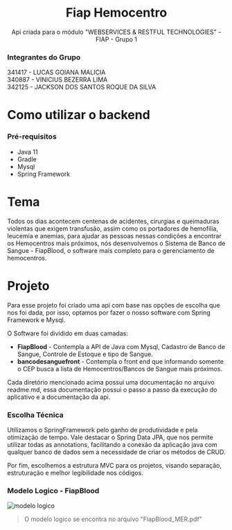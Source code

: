 
<h1 align="center"> Fiap Hemocentro </h1>
<p align="center"> Api criada para o módulo "WEBSERVICES & RESTFUL TECHNOLOGIES" - FIAP - Grupo 1 <br></p>

###  Integrantes do Grupo<Br>
341417 - LUCAS GOIANA MALICIA<br>
340887 - VINICIUS BEZERRA LIMA<br>
342125 - JACKSON DOS SANTOS ROQUE DA SILVA<Br>

# Como utilizar o backend

### Pré-requisitos

- Java 11
- Gradle
- Mysql
- Spring Framework

# Tema
Todos os dias acontecem centenas de acidentes, cirurgias e queimaduras violentas que exigem transfusão, assim como os portadores de hemofilia, leucemia e anemias, para ajudar as pessoas nessas condições a encontrar os Hemocentros mais próximos, nós desenvolvemos o Sistema de Banco de Sangue - FiapBlood, o software mais completo para o gerenciamento de hemocentros.

# Projeto

Para esse projeto foi criado uma api com base nas opções de escolha que nos foi dada, por isso, optamos por fazer o nosso software com Spring Framework e Mysql. 

O Software foi dividido em duas camadas:

- **FiapBlood** - Contempla a API de Java com Mysql, Cadastro de Banco de Sangue, Controle de Estoque e tipo de Sangue.
- **bancodesanguefront** - Contempla o front end que informando somente o CEP busca a lista de Hemocentros/Bancos de Sangue mais próximos.

Cada diretório mencionado acima possui uma documentação no arquivo readme.md, essa documentação possui o passo a passo da execução do aplicativo e a documentação da api.

### Escolha Técnica

Utilizamos o SpringFramework pelo ganho de produtividade e pela otimização de tempo.
Vale destacar o Spring Data JPA, que nos permite utilizar todas as annotations, facilitando a conexão da aplicação java com qualquer banco de dados sem a necessidade de criar os
métodos de CRUD.

Por fim, escolhemos a estrutura MVC para os projetos, visando separação, estruturação e melhor legibilidade nos códigos.

### Modelo Logico - FiapBlood

![modelo logico](https://lucasgoiana.com/rest/bd.png)

> O modelo logico se encontra no arquivo "FiapBlood_MER.pdf"
